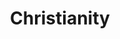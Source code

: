 ---
title: Christianity
crosslinks:
- christianityUnchained
- autotldr
- Catholicism
- cosmicservant
- atheism
- TrueChristian
- AskHistorians
- xkcd
- OpenChristian
- OrthodoxChristianity
- religion
- AskReddit
- Christianity4Real
- Judaism
- ImGoingToHellForThis
- askphilosophy
- ChristianityMeta
- Anglicanism
- science
- islam
---